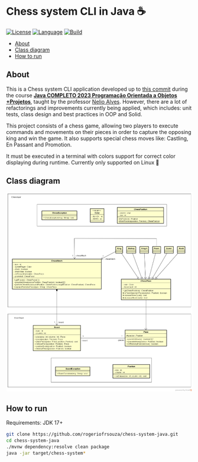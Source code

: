 # Chess system CLI in Java ☕

[![License](https://img.shields.io/github/license/rogeriofrsouza/chess-system-java)](https://github.com/rogeriofrsouza/chess-system-java/blob/main/LICENSE)
[![Language](https://img.shields.io/badge/language-Java-red.svg)](https://dev.java)
[![Build](https://github.com/rogeriofrsouza/chess-system-java/actions/workflows/maven.yml/badge.svg)](https://github.com/rogeriofrsouza/chess-system-java/blob/main/.github/workflows/maven.yml)

<!--toc:start-->
- [About](#about)
- [Class diagram](#class-diagram)
- [How to run](#how-to-run)
<!--toc:end-->

## About

This is a Chess system CLI application developed up to [this commit](https://github.com/rogeriofrsouza/chess-system-java/commit/c6b2bb0b635ea402dd93ed7ba30fdc9ee984d2ec) during the course [**Java COMPLETO 2023 Programação Orientada a Objetos +Projetos**](https://www.udemy.com/course/java-curso-completo/), taught by the professor [Nelio Alves](https://www.udemy.com/user/nelio-alves/ "Perfil do Nelio Alves na Udemy").
However, there are a lot of refactorings and improvements currently being applied, which includes: unit tests, class design and best practices in OOP and Solid.

This project consists of a chess game, allowing two players to execute commands and movements on their pieces in order to capture the opposing king and win the game.
It also supports special chess moves like: Castling, En Passant and Promotion.

It must be executed in a terminal with colors support for correct color displaying during runtime.
Currently only supported on Linux 🐧

## Class diagram

![Class diagram](https://raw.githubusercontent.com/rogeriofrsouza/java-poo/main/assets/chess-system-design.png)

## How to run

Requirements: JDK 17+

```sh
git clone https://github.com/rogeriofrsouza/chess-system-java.git
cd chess-system-java
./mvnw dependency:resolve clean package
java -jar target/chess-system*
```
